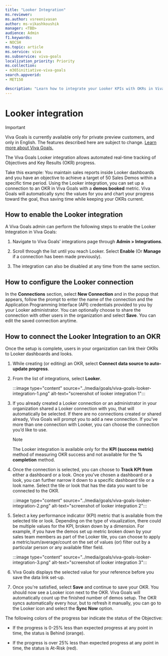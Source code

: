 ```yaml
---
title: "Looker Integration"
ms.reviewer: 
ms.author: vsreenivasan
author: ms-vikashkoushik
manager: <TBD>
audience: Admin
f1.keywords:
- NOCSH
ms.topic: article
ms.service: viva
ms.subservice: viva-goals
localization_priority: Priority
ms.collection:  
- m365initiative-viva-goals
search.appverid:
- MET150

description: "Learn how to integrate your Looker KPIs with OKRs in Viva Goals."
---
```


# Looker integration

> [!IMPORTANT]
> Viva Goals is currently available only for private preview customers, and only in English. The features described here are subject to change. [Learn more about Viva Goals.](https://go.microsoft.com/fwlink/?linkid=2189933)

The Viva Goals Looker integration allows automated real-time tracking of Objectives and Key Results (OKR) progress. 
  
Take this example: You maintain sales reports inside Looker dashboards and you have an objective to achieve a target of 50 Sales Demos within a specific time period. Using the Looker integration, you can set up a connection to an OKR in Viva Goals with a **demos booked** metric. Viva Goals will automatically sync the values for you and chart your progress toward the goal, thus saving time while keeping your OKRs current.

## How to enable the Looker integration

A Viva Goals admin can perform the following steps to enable the Looker Integration in Viva Goals:

1. Navigate to Viva Goals’ integrations page through **Admin > Integrations**.

2. Scroll through the list until you reach Looker. Select **Enable** (Or **Manage** if a connection has been made previously).

3. The integration can also be disabled at any time from the same section.

## How to configure the Looker connection

In the **Connections** section, select **New Connection** and in the popup that appears, follow the prompt to enter the name of the connection and the Application Programming Interface (API) credentials provided to you by your Looker administrator. You can optionally choose to share the connection with other users in the organization and select **Save**. You can edit the saved connection anytime.

## How to connect the Looker Integration to an OKR

Once the setup is complete, users in your organization can link their OKRs to Looker dashboards and looks.

1. While creating (or editing) an OKR, select **Connect data source to auto-update progress**.
  
2. From the list of integrations, select **Looker**.

    :::image type="content" source="../media/goals/viva-goals-looker-integration-1.png" alt-text="screenshot of looker integration 1":::

3. If you already created a Looker connection or an administrator in your organization shared a Looker connection with you, that will automatically be selected. If there are no connections created or shared already, Viva Goals will prompt you to add a new connection. If you've more than one connection with Looker, you can choose the connection you’d like to use.

    > [!NOTE]
    > The Looker integration is available only for the **KPI (success metric)** method of measuring OKR success and not available for the **% completion** method.
  
4. Once the connection is selected, you can choose to **Track KPI from** either a dashboard or a look. Once you've chosen a dashboard or a look, you can further narrow it down to a specific dashboard tile or a look name. Select the tile or look that has the data you want to be connected to the OKR.

    :::image type="content" source="../media/goals/viva-goals-looker-integration-2.png" alt-text="screenshot of looker integration 2":::

5. Select a key performance indicator (KPI) metric that is available from the selected tile or look. Depending on the type of visualization, there could be multiple values for the KPI, broken down by a dimension. For example, if you have the demos set up metric broken down by your sales team members as part of the Looker tile, you can choose to apply a metric/sum/average/count on the set of values (or) filter out by a particular person or any available filter field.

    :::image type="content" source="../media/goals/viva-goals-looker-integration-3.png" alt-text="screenshot of looker integration 3":::

6. Viva Goals displays the selected value for your reference before you save the data link set-up.
  
7. Once you're satisfied, select **Save** and continue to save your OKR. You should now see a Looker icon next to the OKR. Viva Goals will automatically count up the finished number of demos setup. The OKR syncs automatically every hour, but to refresh it manually, you can go to the Looker icon and select the **Sync Now** option.

The following colors of the progress bar indicate the status of the Objective:

- If the progress is 0-25% less than expected progress at any point in time, the status is Behind (orange).

- If the progress is over 25% less than expected progress at any point in time, the status is At-Risk (red).
